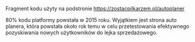 Fragment kodu użyty na podstronie https://zostacpilkarzem.pl/autoplaner

80% kodu platformy powstała w 2015 roku.
Wyjątkiem jest strona auto planera, która powstała około rok temu w celu przetestowania efektywnego 
pozyskiwania nowych użytkowników do lejka sprzedażowego. 




